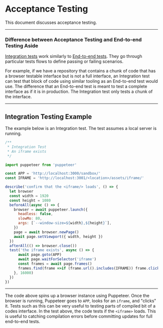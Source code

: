 # Acceptance Testing

This document discusses acceptance testing.

---

### Difference between Acceptance Testing and End-to-end Testing Aside

[Integration tests](https://en.wikipedia.org/wiki/Integration_testing) work similarly to [End-to-end tests](https://medium.freecodecamp.org/why-end-to-end-testing-is-important-for-your-team-cb7eb0ec1504). They go through particular tests flows to define passing or failing scenarios.

For example, if we have a repository that contains a chunk of code that has a browser testable interface but is not a full interface, an Integration test can test that block of code using similar tooling as an End-to-end test would use. The difference that an End-to-end test is meant to test a complete interface as if it is in production. The Integration test only tests a chunk of the interface.

---

## Integration Testing Example

The example below is an Integration test. The test assumes a local server is running.

```javascript
/**
 * Integration Test
 * An iframe exists
 */

import puppeteer from 'puppeteer'

const APP = 'http://localhost:3000/sandbox/'
const IFRAME = 'http://localhost:3001/<location>/assets/iframe/'

describe('confirm that the <iframe/> loads', () => {
  let browser
  const width = 1920
  const height = 1080
  beforeAll(async () => {
    browser = await puppeteer.launch({
      headless: false,
      slowMo: 80,
      args: [`--window-size=${width},${height}`],
    })
    page = await browser.newPage()
    await page.setViewport({ width, height })
  })
  afterAll(() => browser.close())
  test('the iframe exists', async () => {
      await page.goto(APP)
      await page.waitForSelector('iframe')
      const frames = await page.frames()
      frames.find(frame =>if (frame.url().includes(IFRAME)) frame.click())
    }, 16000)
  })
})
```

---

The code above spins up a browser instance using Puppeteer. Once the browser is running, Puppeteer goes to `APP`, looks for an `iframe`, and "clicks" it. Tests such as this can be very useful to testing parts of compiled bit of a codes interface. In the test above, the code tests if the `<iframe>` loads. This is useful to catching compilation errors before committing updates for full end-to-end tests.
